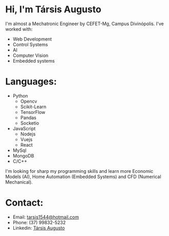 # Hi, I'm Társis Augusto 

I'm almost a Mechatronic Engineer by CEFET-Mg, Campus Divinópolis. I've worked with:

* Web Development
* Control Systems
* AI
* Computer Vision
* Embedded systems

# Languages:
* Python
   * Opencv
   * Scikit-Learn
   * TensorFlow
   * Pandas
   * Socketio
* JavaScript
   * Nodejs
   * Vuejs
   * React
* MySql
* MongoDB
* C/C++

I'm looking for sharp my programming skills and learn more Economic Models (AI), Home Automation (Embedded Systems) and CFD (Numerical Mechanical).

# Contact:
* Email: tarsis1544@hotmail.com
* Phone: (37) 99832-5232
* Linkedin: [Társis Augusto](https://www.linkedin.com/in/társis-augusto-742742124)

<!--
**terc1997/terc1997** is a ✨ _special_ ✨ repository because its `README.md` (this file) appears on your GitHub profile.

Here are some ideas to get you started:

- 🔭 I’m currently working on ...
- 🌱 I’m currently learning ...
- 👯 I’m looking to collaborate on ...
- 🤔 I’m looking for help with ...
- 💬 Ask me about ...
- 📫 How to reach me: ...
- 😄 Pronouns: ...
- ⚡ Fun fact: ...
-->

